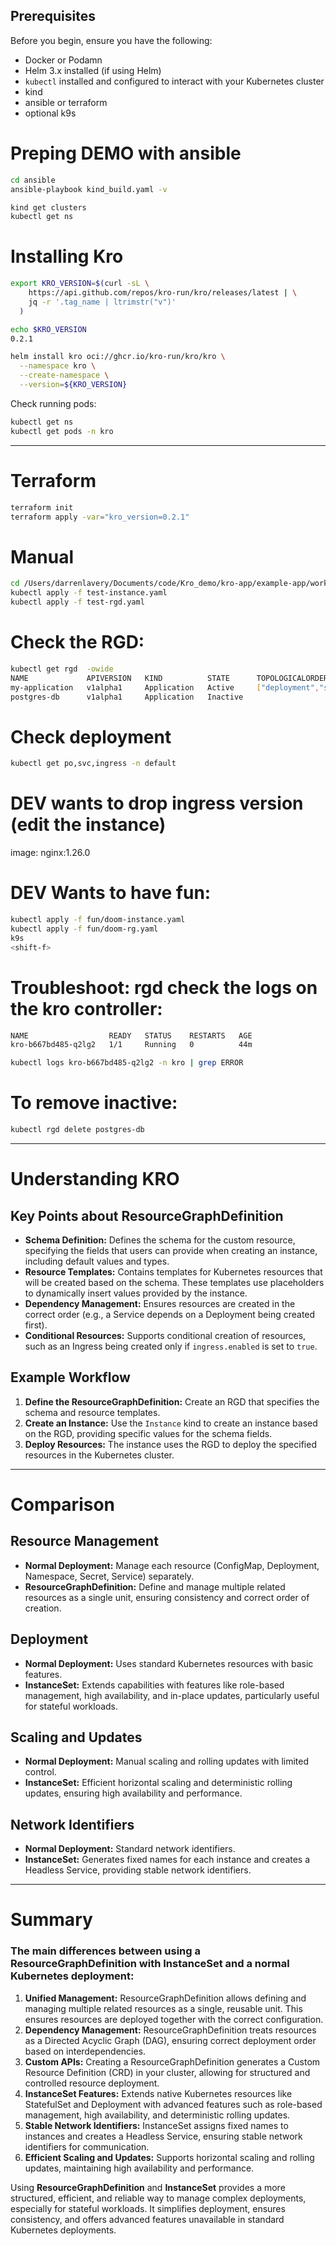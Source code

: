 ## Prerequisites
Before you begin, ensure you have the following:
- Docker or Podamn
- Helm 3.x installed (if using Helm)
- `kubectl` installed and configured to interact with your Kubernetes cluster
- kind
- ansible or terraform
- optional k9s

# Preping DEMO with ansible
```sh
cd ansible
ansible-playbook kind_build.yaml -v
```
```sh
kind get clusters
kubectl get ns
```
# Installing Kro

```sh
export KRO_VERSION=$(curl -sL \
    https://api.github.com/repos/kro-run/kro/releases/latest | \
    jq -r '.tag_name | ltrimstr("v")'
  )

echo $KRO_VERSION
0.2.1

helm install kro oci://ghcr.io/kro-run/kro/kro \
  --namespace kro \
  --create-namespace \
  --version=${KRO_VERSION}
```

Check running pods:
```sh
kubectl get ns
kubectl get pods -n kro
```

---

# Terraform
```sh
terraform init
terraform apply -var="kro_version=0.2.1"
```

# Manual
```sh
cd /Users/darrenlavery/Documents/code/Kro_demo/kro-app/example-app/works/
kubectl apply -f test-instance.yaml
kubectl apply -f test-rgd.yaml
```

# Check the RGD: 
```sh
kubectl get rgd  -owide                           
NAME             APIVERSION   KIND          STATE      TOPOLOGICALORDER                     AGE
my-application   v1alpha1     Application   Active     ["deployment","service","ingress"]   5m43s
postgres-db      v1alpha1     Application   Inactive                                        3s
```

# Check deployment
``` sh
kubectl get po,svc,ingress -n default
```

# DEV wants to drop ingress version (edit the instance)
image: nginx:1.26.0

# DEV Wants to have fun:
```sh
kubectl apply -f fun/doom-instance.yaml
kubectl apply -f fun/doom-rg.yaml
k9s
<shift-f>
```

# Troubleshoot: rgd check the logs on the kro controller:
```sh
NAME                  READY   STATUS    RESTARTS   AGE
kro-b667bd485-q2lg2   1/1     Running   0          44m
```
```sh
kubectl logs kro-b667bd485-q2lg2 -n kro | grep ERROR
```

# To remove inactive: 
```sh
kubectl rgd delete postgres-db 
```

---

# Understanding KRO

## Key Points about ResourceGraphDefinition

- **Schema Definition:** Defines the schema for the custom resource, specifying the fields that users can provide when creating an instance, including default values and types.
- **Resource Templates:** Contains templates for Kubernetes resources that will be created based on the schema. These templates use placeholders to dynamically insert values provided by the instance.
- **Dependency Management:** Ensures resources are created in the correct order (e.g., a Service depends on a Deployment being created first).
- **Conditional Resources:** Supports conditional creation of resources, such as an Ingress being created only if `ingress.enabled` is set to `true`.

## Example Workflow
1. **Define the ResourceGraphDefinition:** Create an RGD that specifies the schema and resource templates.
2. **Create an Instance:** Use the `Instance` kind to create an instance based on the RGD, providing specific values for the schema fields.
3. **Deploy Resources:** The instance uses the RGD to deploy the specified resources in the Kubernetes cluster.

---

# Comparison

## Resource Management
- **Normal Deployment:** Manage each resource (ConfigMap, Deployment, Namespace, Secret, Service) separately.
- **ResourceGraphDefinition:** Define and manage multiple related resources as a single unit, ensuring consistency and correct order of creation.

## Deployment
- **Normal Deployment:** Uses standard Kubernetes resources with basic features.
- **InstanceSet:** Extends capabilities with features like role-based management, high availability, and in-place updates, particularly useful for stateful workloads.

## Scaling and Updates
- **Normal Deployment:** Manual scaling and rolling updates with limited control.
- **InstanceSet:** Efficient horizontal scaling and deterministic rolling updates, ensuring high availability and performance.

## Network Identifiers
- **Normal Deployment:** Standard network identifiers.
- **InstanceSet:** Generates fixed names for each instance and creates a Headless Service, providing stable network identifiers.

---

# Summary

### The main differences between using a ResourceGraphDefinition with InstanceSet and a normal Kubernetes deployment:

1. **Unified Management:** ResourceGraphDefinition allows defining and managing multiple related resources as a single, reusable unit. This ensures resources are deployed together with the correct configuration.
2. **Dependency Management:** ResourceGraphDefinition treats resources as a Directed Acyclic Graph (DAG), ensuring correct deployment order based on interdependencies.
3. **Custom APIs:** Creating a ResourceGraphDefinition generates a Custom Resource Definition (CRD) in your cluster, allowing for structured and controlled resource deployment.
4. **InstanceSet Features:** Extends native Kubernetes resources like StatefulSet and Deployment with advanced features such as role-based management, high availability, and deterministic rolling updates.
5. **Stable Network Identifiers:** InstanceSet assigns fixed names to instances and creates a Headless Service, ensuring stable network identifiers for communication.
6. **Efficient Scaling and Updates:** Supports horizontal scaling and rolling updates, maintaining high availability and performance.

Using **ResourceGraphDefinition** and **InstanceSet** provides a more structured, efficient, and reliable way to manage complex deployments, especially for stateful workloads. It simplifies deployment, ensures consistency, and offers advanced features unavailable in standard Kubernetes deployments.
